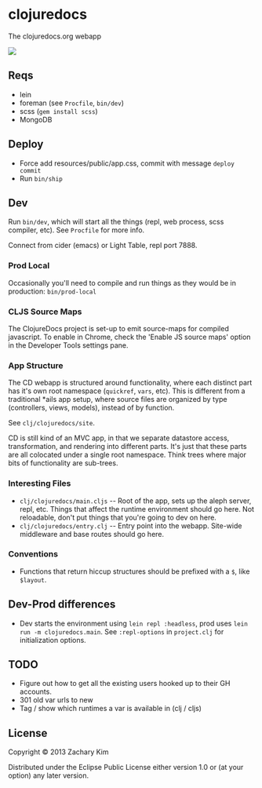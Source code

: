 # clojuredocs

The clojuredocs.org webapp

![](http://f.cl.ly/items/1d3Y191S1J3v2G3K3m37/Screen%20Shot%202013-12-12%20at%202.16.58%20AM.png)


## Reqs

* lein
* foreman (see `Procfile`, `bin/dev`)
* scss (`gem install scss`)
* MongoDB

## Deploy

* Force add resources/public/app.css, commit with message `deploy commit`
* Run `bin/ship`


## Dev

Run `bin/dev`, which will start all the things (repl, web process,
scss compiler, etc). See `Procfile` for more info.

Connect from cider (emacs) or Light Table, repl port 7888.

### Prod Local

Occasionally you'll need to compile and run things as they would be in production: `bin/prod-local`


### CLJS Source Maps

The ClojureDocs project is set-up to emit source-maps for compiled javascript. To enable in Chrome, check the 'Enable JS source maps' option in the Developer Tools settings pane.


### App Structure

The CD webapp is structured around functionality, where each distinct part has it's own root namespace (`quickref`, `vars`, etc). This is different from a traditional *ails app setup, where source files are organized by type (controllers, views, models), instead of by function.

See `clj/clojuredocs/site`.

CD is still kind of an MVC app, in that we separate datastore access, transformation, and rendering into different parts. It's just that these parts are all colocated under a single root namespace. Think trees where major bits of functionality are sub-trees.


### Interesting Files

* `clj/clojuredocs/main.cljs` -- Root of the app, sets up the aleph server, repl, etc. Things that affect the runtime environment should go here. Not reloadable, don't put things that you're going to dev on here.
* `clj/clojuredocs/entry.clj` -- Entry point into the webapp. Site-wide middleware and base routes should go here.


### Conventions

* Functions that return hiccup structures should be prefixed with a `$`, like `$layout`.


## Dev-Prod differences

* Dev starts the environment using `lein repl :headless`, prod uses `lein run -m clojuredocs.main`. See `:repl-options` in `project.clj` for initialization options.


## TODO

* Figure out how to get all the existing users hooked up to their GH accounts.
* 301 old var urls to new
* Tag / show which runtimes a var is available in (clj / cljs)


## License

Copyright © 2013 Zachary Kim

Distributed under the Eclipse Public License either version 1.0 or (at
your option) any later version.
